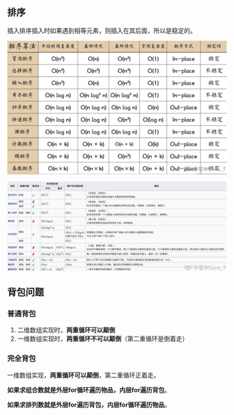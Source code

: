 

## 排序

插入排序插入时如果遇到相等元素，则插入在其后面，所以是稳定的。

![image-20240325192449108](_面经_.assets/image-20240325192449108.png)



![image-20240325192420538](_面经_.assets/image-20240325192420538.png)



## 背包问题

### 普通背包

1. 二维数组实现时，**两重循环可以颠倒**
2. 一维数组实现时，**两重循环不可以颠倒**（第二重循环是倒着走）

### 完全背包

一维数组实现，**两重循环可以颠倒**，第二重循环正着走。

**如果求组合数就是外层for循环遍历物品，内层for遍历背包**。

**如果求排列数就是外层for遍历背包，内层for循环遍历物品**。

